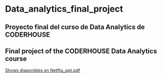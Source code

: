 # Data_analytics_final_project

## Proyecto final del curso de Data Analytics de CODERHOUSE

## Final project of the CODERHOUSE Data Analytics course

[Shows disponibles en Netflix_ppt.pdf](https://github.com/candelaesquivel/Data_analytics_final_project_PowerBi/files/9329957/Shows.disponibles.en.Netflix_ppt.pdf)
